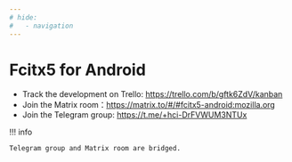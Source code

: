 ```yaml
---
# hide:
#   - navigation
---
```


# Fcitx5 for Android

* Track the development on Trello: <https://trello.com/b/gftk6ZdV/kanban>
* Join the Matrix room：<https://matrix.to/#/#fcitx5-android:mozilla.org>
* Join the Telegram group: <https://t.me/+hci-DrFVWUM3NTUx>

!!! info

    Telegram group and Matrix room are bridged.
